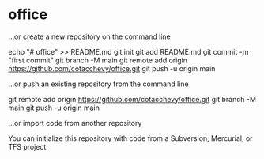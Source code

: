 # office
…or create a new repository on the command line

echo "# office" >> README.md
git init
git add README.md
git commit -m "first commit"
git branch -M main
git remote add origin https://github.com/cotacchevy/office.git
git push -u origin main

…or push an existing repository from the command line

git remote add origin https://github.com/cotacchevy/office.git
git branch -M main
git push -u origin main

…or import code from another repository

You can initialize this repository with code from a Subversion, Mercurial, or TFS project.
